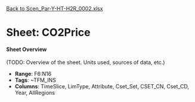 [Back to Scen_Par-Y-HT-H2R_0002.xlsx](README.md)

# Sheet: CO2Price

#### Sheet Overview

(TODO: Overview of the sheet. Units used, sources of data, etc.)

- **Range**: F6:N16
- **Tags**: ~TFM_INS
- **Columns**: TimeSlice, LimType, Attribute, Cset_Set, CSET_CN, Cset_CD, Year, AllRegions

